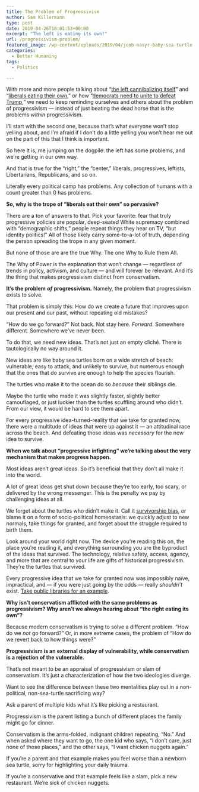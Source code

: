 ```yaml
---
title: The Problem of Progressivism
author: Sam Killermann
type: post
date: 2019-04-26T18:01:53+00:00
excerpt: "The left is eating its own!"
url: /progressivism-problem/
featured_image: /wp-content/uploads/2019/04/jcob-nasyr-baby-sea-turtle.jpg
categories:
  - Better Humaning
tags:
  - Politics

---
```

With more and more people talking about &#8220;[the left cannibalizing itself][1]&#8221; and &#8220;[liberals eating their own][2],&#8221; or how &#8220;[democrats need to unite to defeat Trump][3],&#8221; we need to keep reminding ourselves and others about the problem of progressivism &#8212; instead of just beating the dead horse that is the problems _within_ progressivism.

I&#8217;ll start with the second one, because that&#8217;s what everyone won&#8217;t stop yelling about, and I&#8217;m afraid if I don&#8217;t do a little yelling you won&#8217;t hear me out on the part of this that I think is important.

So here it is, me jumping on the dogpile: the left has some problems, and we&#8217;re getting in our own way. 

And that is true for the &#8220;right,&#8221; the &#8220;center,&#8221; liberals, progressives, leftists, Libertarians, Republicans, and so on.

Literally every political camp has problems. Any collection of humans with a count greater than 0 has problems.

**So, why is the trope of &#8220;liberals eat their own&#8221; so pervasive?** 

<!--more-->

There are a ton of answers to that. Pick your favorite: fear that truly progressive policies are popular, deep-seated White supremacy combined with &#8220;demographic shifts,&#8221; people repeat things they hear on TV, &#8220;but identity politics!&#8221; All of those likely carry some-to-a-lot of truth, depending the person spreading the trope in any given moment. 

But none of those are are the true Why. The one Why to Rule them All.

The Why of Power is the explanation that won&#8217;t change &#8212; regardless of trends in policy, activism, and culture &#8212; and will forever be relevant. And it&#8217;s the thing that makes progressivism distinct from conservatism.

**It&#8217;s the problem** _**of**_ **progressivism.** Namely, the problem that progressivism exists to solve. 

That problem is simply this: How do we create a future that improves upon our present and our past, without repeating old mistakes? 

&#8220;How do we go forward?&#8221; Not back. Not stay here. _Forward_. Somewhere different. Somewhere we&#8217;ve never been.

To do that, we need new ideas. That&#8217;s not just an empty cliché. There is tautologically no way around it. 

New ideas are like baby sea turtles born on a wide stretch of beach: vulnerable, easy to attack, and unlikely to survive, but numerous enough that the ones that do survive are enough to help the species flourish.

The turtles who make it to the ocean do so _because_ their siblings die. 

Maybe the turtle who made it was slightly faster, slightly better camouflaged, or just luckier than the turtles scuffling around who didn&#8217;t. From our view, it would be hard to see them apart.

For every progressive idea-turned-reality that we take for granted now, there were a multitude of ideas that were up against it &#8212; an attitudinal race across the beach. And defeating those ideas was _necessary_ for the new idea to survive.

**When we talk about &#8220;progressive infighting&#8221; we&#8217;re talking about the very mechanism that makes progress happen.**

Most ideas aren&#8217;t great ideas. So it&#8217;s beneficial that they don&#8217;t all make it into the world.

A lot of great ideas get shut down because they&#8217;re too early, too scary, or delivered by the wrong messenger. This is the penalty we pay by challenging ideas at all.

We forget about the turtles who didn&#8217;t make it. Call it [survivorship bias][4], or blame it on a form of socio-political homeostasis: we quickly adjust to new normals, take things for granted, and forget about the struggle required to birth them.

Look around your world right now. The device you&#8217;re reading this on, the place you&#8217;re reading it, and everything surrounding you are the byproduct of the ideas that survived. The technology, relative safety, access, agency, and more that are central to your life are gifts of historical progressivism. They&#8217;re the turtles that survived. 

Every progressive idea that we take for granted now was impossibly naïve, impractical, and &#8212; if you were just going by the odds &#8212; really _shouldn&#8217;t_ exist. [Take public libraries for an example][5].

**Why isn&#8217;t conservatism afflicted with the same problems as progressivism? Why aren&#8217;t we always hearing about &#8220;the right eating its own&#8221;?** 

Because modern conservatism is trying to solve a different problem. &#8220;How do we _not_ go forward?&#8221; Or, in more extreme cases, the problem of &#8220;How do we revert back to how things were?&#8221;

**Progressivism is an external display of vulnerability, while conservatism is a rejection of the vulnerable.** 

That&#8217;s not meant to be an appraisal of progressivism or slam of conservatism. It&#8217;s just a characterization of how the two ideologies diverge.

Want to see the difference between these two mentalities play out in a non-political, non-sea-turtle sacrificing way?

Ask a parent of multiple kids what it&#8217;s like picking a restaurant. 

Progressivism is the parent listing a bunch of different places the family might go for dinner. 

Conservatism is the arms-folded, indignant children repeating, &#8220;No.&#8221; And when asked where they want to go, the one kid who says, &#8220;I don&#8217;t care, just none of those places,&#8221; and the other says, &#8220;I want chicken nuggets again.&#8221;

If you&#8217;re a parent and that example makes you feel worse than a newborn sea turtle, sorry for highlighting your daily trauma.

If you&#8217;re a conservative and that example feels like a slam, pick a new restaurant. We&#8217;re sick of chicken nuggets.

 [1]: https://www.google.com/search?q=left+cannibalizing+itself&oq=left+cannibalizing+itself&aqs=chrome..69i57.4775j0j7&sourceid=chrome&ie=UTF-8
 [2]: https://www.google.com/search?q=liberals+eating+their+own&oq=liberals+eating+their+own&aqs=chrome..69i57.2521j1j7&sourceid=chrome&ie=UTF-8
 [3]: https://www.google.com/search?q=democrats+need+to+unite+to+defeat+trump&oq=democrats+need+to+unite+to+defeat+trump&aqs=chrome..69i57.5472j0j7&sourceid=chrome&ie=UTF-8
 [4]: https://en.wikipedia.org/wiki/Survivorship_bias
 [5]: /libraries/